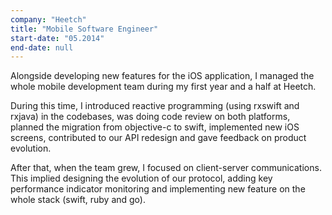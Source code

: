 ```yaml
---
company: "Heetch"
title: "Mobile Software Engineer"
start-date: "05.2014"
end-date: null
---
```


Alongside developing new features for the iOS application, I managed the whole mobile development team during my first year and a half at Heetch.

During this time, I introduced reactive programming (using rxswift and rxjava) in the codebases, was doing code review on both platforms, planned the migration from objective-c to swift, implemented new iOS screens, contributed to our API redesign and gave feedback on product evolution.

After that, when the team grew, I focused on client-server communications. This implied designing the evolution of our protocol, adding key performance indicator monitoring and implementing new feature on the whole stack (swift, ruby and go).
